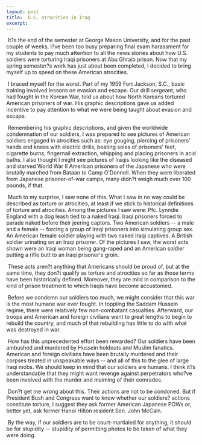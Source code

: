 ```yaml
---
layout: post
title:  U.S. atrocities in Iraq
excerpt:
---
```




            

    

            

 It?s the end of the semester at George Mason University, and for the past couple of weeks, I?ve been too busy preparing final exam harassment for my students to pay much attention to all the news stories about how U.S. soldiers were torturing Iraqi prisoners at Abu Ghraib prison. Now that my spring semester?s work has just about been completed, I decided to bring myself up to speed on these American atrocities. 

 I braced myself for the worst. Part of my 1959 Fort Jackson, S.C., basic training involved lessons on evasion and escape. Our drill sergeant, who had fought in the Korean War, told us about how North Koreans tortured American prisoners of war. His graphic descriptions gave us added incentive to pay attention to what we were being taught about evasion and escape. 

 Remembering his graphic descriptions, and given the worldwide condemnation of our soldiers, I was prepared to see pictures of American soldiers engaged in atrocities such as: eye gouging, piercing of prisoners' hands and knees with electric drills, beating soles of prisoners' feet, cigarette burns, fingernail extraction, whipping and placing prisoners in acid baths. I also thought I might see pictures of Iraqis looking like the diseased and starved World War II American prisoners of the Japanese who were brutally marched from Bataan to Camp O'Donnell. When they were liberated from Japanese prisoner-of-war camps, many didn?t weigh much over 100 pounds, if that. 

 Much to my surprise, I saw none of this. What I saw in no way could be described as torture or atrocities, at least if we stick to historical definitions of torture and atrocities. Among the pictures I saw were: Pfc. Lynndie England with a dog leash tied to a naked Iraqi. Iraqi prisoners forced to parade naked before their jeering captors. Two American soldiers -- a male and a female -- forcing a group of Iraqi prisoners into simulating group sex. An American female soldier playing with two naked Iraqi captives. A British soldier urinating on an Iraqi prisoner. Of the pictures I saw, the worst acts shown were an Iraqi woman being gang-raped and an American soldier putting a rifle butt to an Iraqi prisoner's groin. 

 These acts aren?t anything that Americans should be proud of, but at the same time, they don?t qualify as torture and atrocities so far as those terms have been historically defined. Moreover, they are mild in comparison to the kind of prison treatment to which Iraqis have become accustomed. 

 Before we condemn our soldiers too much, we might consider that this war is the most humane war ever fought. In toppling the Saddam Hussein regime, there were relatively few non-combatant casualties. Afterward, our troops and American and foreign civilians went to great lengths to begin to rebuild the country, and much of that rebuilding has little to do with what was destroyed in war. 

 How has this unprecedented effort been rewarded? Our soldiers have been ambushed and murdered by Hussein holdouts and Muslim fanatics. American and foreign civilians have been brutally murdered and their corpses treated in unspeakable ways -- and all of this to the glee of large Iraqi mobs. We should keep in mind that our soldiers are humans. I think it?s understandable that they might want revenge against perpetrators who?ve been involved with the murder and maiming of their comrades. 

 Don?t get me wrong about this. Their actions are not to be condoned. But if President Bush and Congress want to know whether our soldiers? actions constitute torture, I suggest they ask former American Japanese POWs or, better yet, ask former Hanoi Hilton resident Sen. John McCain. 

 By the way, if our soldiers are to be court-martialed for anything, it should be for stupidity -- stupidity of permitting photos to be taken of what they were doing.

        

